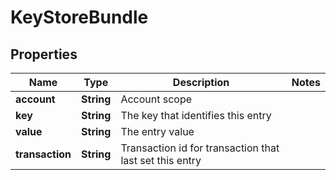 # KeyStoreBundle

## Properties
Name | Type | Description | Notes
------------ | ------------- | ------------- | -------------
**account** | **String** | Account scope | 
**key** | **String** | The key that identifies this entry | 
**value** | **String** | The entry value | 
**transaction** | **String** | Transaction id for transaction that last set this entry | 
